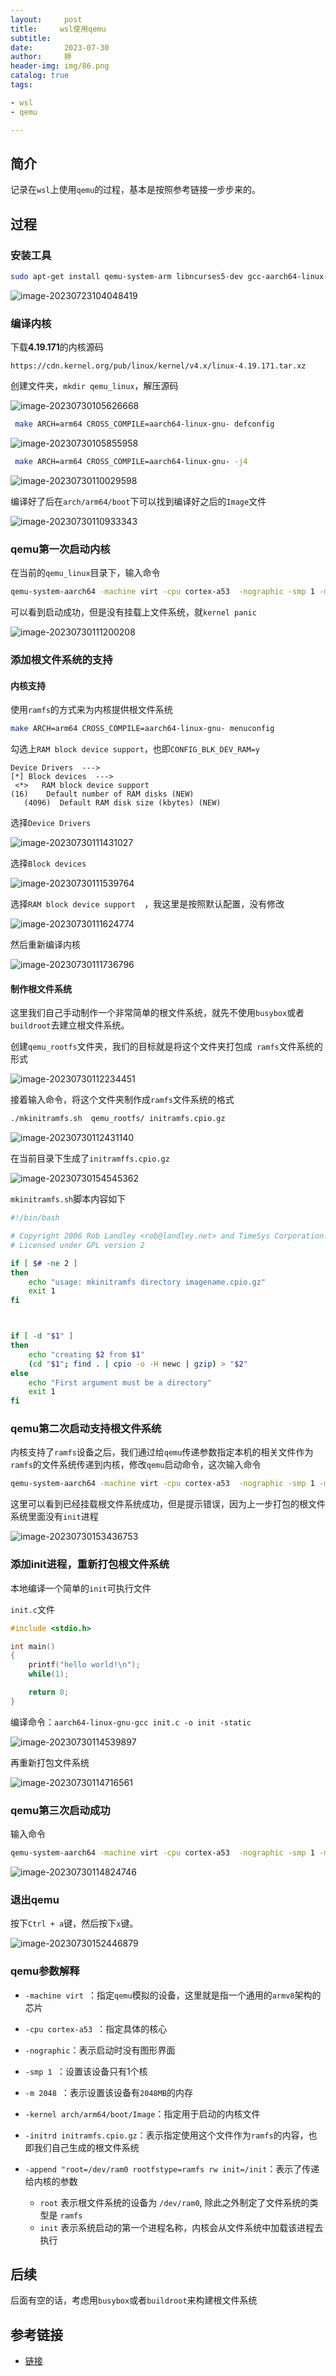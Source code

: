 ```yaml
---
layout:     post   				    
title:     wsl使用qemu			 
subtitle:  
date:       2023-07-30				
author:     婷                              
header-img: img/86.png 	
catalog: true 						
tags:								

- wsl
- qemu

---
```




## 简介

记录在`wsl`上使用`qemu`的过程，基本是按照参考链接一步步来的。



## 过程

### 安装工具

```bash
sudo apt-get install qemu-system-arm libncurses5-dev gcc-aarch64-linux-gnu build-essential bison flex libssl-dev
```



![image-20230723104048419](https://raw.githubusercontent.com/copyright1999/image-typora-markdown/main/wsl_qemu/image-20230723104048419.png)



### 编译内核

下载**4.19.171**的内核源码

```text
https://cdn.kernel.org/pub/linux/kernel/v4.x/linux-4.19.171.tar.xz
```



创建文件夹，`mkdir qemu_linux`，解压源码 

![image-20230730105626668](https://raw.githubusercontent.com/copyright1999/image-typora-markdown/main/wsl_qemu/image-20230730105626668.png)



```bash
 make ARCH=arm64 CROSS_COMPILE=aarch64-linux-gnu- defconfig
```



![image-20230730105855958](https://raw.githubusercontent.com/copyright1999/image-typora-markdown/main/wsl_qemu/image-20230730105855958.png)





```bash
 make ARCH=arm64 CROSS_COMPILE=aarch64-linux-gnu- -j4
```



![image-20230730110029598](https://raw.githubusercontent.com/copyright1999/image-typora-markdown/main/wsl_qemu/image-20230730110029598.png)



编译好了后在`arch/arm64/boot`下可以找到编译好之后的`Image`文件

![image-20230730110933343](https://raw.githubusercontent.com/copyright1999/image-typora-markdown/main/wsl_qemu/image-20230730110933343.png)



### qemu第一次启动内核

在当前的`qemu_linux`目录下，输入命令

```bash
qemu-system-aarch64 -machine virt -cpu cortex-a53  -nographic -smp 1 -m 2048 -kernel arch/arm64/boot/Image
```



可以看到启动成功，但是没有挂载上文件系统，就`kernel panic`

![image-20230730111200208](https://raw.githubusercontent.com/copyright1999/image-typora-markdown/main/wsl_qemu/image-20230730111200208.png)



### 添加根文件系统的支持

#### 内核支持

使用`ramfs`的方式来为内核提供根文件系统

```bash
make ARCH=arm64 CROSS_COMPILE=aarch64-linux-gnu- menuconfig
```



勾选上`RAM block device support`，也即`CONFIG_BLK_DEV_RAM=y`

```
Device Drivers  --->
[*] Block devices  --->
 <*>   RAM block device support                                                                                 (16)    Default number of RAM disks (NEW)                                     
   (4096)  Default RAM disk size (kbytes) (NEW)  
```



选择`Device Drivers `

![image-20230730111431027](https://raw.githubusercontent.com/copyright1999/image-typora-markdown/main/wsl_qemu/image-20230730111431027.png)

选择`Block devices `

![image-20230730111539764](https://raw.githubusercontent.com/copyright1999/image-typora-markdown/main/wsl_qemu/image-20230730111539764.png)

选择`RAM block device support  `，我这里是按照默认配置，没有修改

![image-20230730111624774](https://raw.githubusercontent.com/copyright1999/image-typora-markdown/main/wsl_qemu/image-20230730111624774.png)



然后重新编译内核

![image-20230730111736796](https://raw.githubusercontent.com/copyright1999/image-typora-markdown/main/wsl_qemu/image-20230730111736796.png)





#### 制作根文件系统

这里我们自己手动制作一个非常简单的根文件系统，就先不使用`busybox`或者`buildroot`去建立根文件系统。

创建`qemu_rootfs`文件夹，我们的目标就是将这个文件夹打包成` ramfs`文件系统的形式

![image-20230730112234451](https://raw.githubusercontent.com/copyright1999/image-typora-markdown/main/wsl_qemu/image-20230730112234451.png)



接着输入命令，将这个文件夹制作成`ramfs`文件系统的格式

```bash
./mkinitramfs.sh  qemu_rootfs/ initramfs.cpio.gz
```



![image-20230730112431140](https://raw.githubusercontent.com/copyright1999/image-typora-markdown/main/wsl_qemu/image-20230730112431140.png)



在当前目录下生成了`initramffs.cpio.gz`

![image-20230730154545362](https://raw.githubusercontent.com/copyright1999/image-typora-markdown/main/wsl_qemu/image-20230730154545362.png)



`mkinitramfs.sh`脚本内容如下

```bash
#!/bin/bash

# Copyright 2006 Rob Landley <rob@landley.net> and TimeSys Corporation.
# Licensed under GPL version 2

if [ $# -ne 2 ]
then
    echo "usage: mkinitramfs directory imagename.cpio.gz"
    exit 1
fi 



if [ -d "$1" ]
then
    echo "creating $2 from $1"
    (cd "$1"; find . | cpio -o -H newc | gzip) > "$2"
else
    echo "First argument must be a directory"
    exit 1
fi
```



### qemu第二次启动支持根文件系统

内核支持了`ramfs`设备之后，我们通过给`qemu`传递参数指定本机的相关文件作为`ramfs`的文件系统传递到内核，修改`qemu`启动命令，这次输入命令

```bash
qemu-system-aarch64 -machine virt -cpu cortex-a53  -nographic -smp 1 -m 2048 -kernel arch/arm64/boot/Image -append "root=/dev/ram0 rootfstype=ramfs rw init=/init"  -initrd initramfs.cpio.gz
```



这里可以看到已经挂载根文件系统成功，但是提示错误，因为上一步打包的根文件系统里面没有`init`进程

![image-20230730153436753](https://raw.githubusercontent.com/copyright1999/image-typora-markdown/main/wsl_qemu/image-20230730153436753.png)





### 添加init进程，重新打包根文件系统

本地编译一个简单的`init`可执行文件

`init.c`文件

```c
#include <stdio.h>

int main()
{
    printf("hello world!\n");
    while(1);

    return 0;
}
```





编译命令：`aarch64-linux-gnu-gcc init.c -o init -static`

![image-20230730114539897](https://raw.githubusercontent.com/copyright1999/image-typora-markdown/main/wsl_qemu/image-20230730114539897.png)



再重新打包文件系统

![image-20230730114716561](https://raw.githubusercontent.com/copyright1999/image-typora-markdown/main/wsl_qemu/image-20230730114716561.png)



### qemu第三次启动成功

输入命令

```bash
qemu-system-aarch64 -machine virt -cpu cortex-a53  -nographic -smp 1 -m 2048 -kernel arch/arm64/boot/Image -append "root=/dev/ram0 rootfstype=ramfs rw init=/init"  -initrd initramfs.cpio.gz
```



![image-20230730114824746](https://raw.githubusercontent.com/copyright1999/image-typora-markdown/main/wsl_qemu/image-20230730114824746.png)



### 退出qemu

按下`Ctrl + a`键，然后按下`x`键。

![image-20230730152446879](https://raw.githubusercontent.com/copyright1999/image-typora-markdown/main/wsl_qemu/image-20230730152446879.png)





### qemu参数解释

- `-machine virt `：指定`qemu`模拟的设备，这里就是指一个通用的`armv8`架构的芯片

- `-cpu cortex-a53 `：指定具体的核心

- `-nographic`：表示启动时没有图形界面

- `-smp 1 `：设置该设备只有1个核

- `-m 2048 `：表示设置该设备有`2048MB`的内存

- `-kernel arch/arm64/boot/Image`：指定用于启动的内核文件

- `-initrd initramfs.cpio.gz`：表示指定使用这个文件作为`ramfs`的内容，也即我们自己生成的根文件系统

- `-append "root=/dev/ram0 rootfstype=ramfs rw init=/init`：表示了传递给内核的参数

  - `root` 表示根文件系统的设备为 `/dev/ram0`, 除此之外制定了文件系统的类型是 `ramfs`
  - `init` 表示系统启动的第一个进程名称，内核会从文件系统中加载该进程去执行

  



## 后续

后面有空的话，考虑用`busybox`或者`buildroot`来构建根文件系统





## 参考链接

- [链接](https://zhuanlan.zhihu.com/p/456591830)











